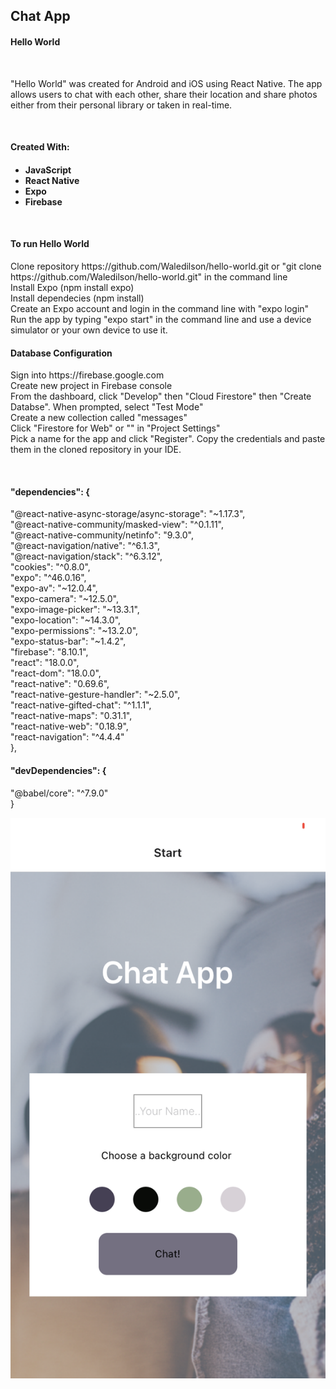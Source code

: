 <h2>Chat App</h2>
<h4>Hello World</h4>
<br>
<p>"Hello World" was created for Android and iOS using React Native. The app allows users to chat with each other, share their location and share photos either from their personal library or taken in real-time.
</p>
<br>
<h4>Created With:<h4>
<ul>
<li>JavaScript</li>
<li>React Native</li>
<li>Expo</li>
<li>Firebase</li>
</ul>
<br>
<p>
<h4>
To run Hello World
</h4>
<p>
Clone repository https://github.com/Waledilson/hello-world.git or "git clone https://github.com/Waledilson/hello-world.git" in the command line <br>
Install Expo (npm install expo)<br>
Install dependecies (npm install)<br>
Create an Expo account and login in the command line with "expo login"<br>
Run the app by typing "expo start" in the command line and use a device simulator or your own device to use it.<br>
</p>
<h4>Database Configuration</h4>
<p>
Sign into https://firebase.google.com<br>
Create new project in Firebase console<br>
From the dashboard, click "Develop" then "Cloud Firestore" then "Create Databse". When prompted, select "Test Mode"<br>
Create a new collection called "messages"<br>
Click "Firestore for Web" or "</>" in "Project Settings"<br>
Pick a name for the app and click "Register". Copy the credentials and paste them in the cloned repository in your IDE.<br>
</p>
</p>
<br>
<p>
 <h4>"dependencies": {</h4>
    "@react-native-async-storage/async-storage": "~1.17.3",<br>
    "@react-native-community/masked-view": "^0.1.11",<br>
    "@react-native-community/netinfo": "9.3.0",<br>
    "@react-navigation/native": "^6.1.3",<br>
    "@react-navigation/stack": "^6.3.12",<br>
    "cookies": "^0.8.0",<br>
    "expo": "^46.0.16",<br>
    "expo-av": "~12.0.4",<br>
    "expo-camera": "~12.5.0",<br>
    "expo-image-picker": "~13.3.1",<br>
    "expo-location": "~14.3.0",<br>
    "expo-permissions": "~13.2.0",<br>
    "expo-status-bar": "~1.4.2",<br>
    "firebase": "8.10.1",<br>
    "react": "18.0.0",<br>
    "react-dom": "18.0.0",<br>
    "react-native": "0.69.6",<br>
    "react-native-gesture-handler": "~2.5.0",<br>
    "react-native-gifted-chat": "^1.1.1",<br>
    "react-native-maps": "0.31.1",<br>
    "react-native-web": "0.18.9",<br>
    "react-navigation": "^4.4.4"<br>
  },
  <h4>"devDependencies": {</h4>
    "@babel/core": "^7.9.0"<br>
  }
  </p>
  <img src="assets/hello-world-ss1.PNG">
